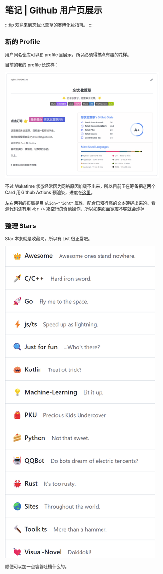 # 笔记 | Github 用户页展示

:::tip
欢迎来到忘忧北萱草的赛博化妆指南。
:::

## 新的 Profile

用户同名仓库可以在 profile 里展示，所以必须得搞点有趣的花样。

目前的我的 profile 长这样：

![profile](./Github-Profile.png)

不过 Wakatime 状态经常因为网络原因加载不出来，所以目前正在筹备把这两个 Card 用 Github Actions 预渲染，进度在[这里](https://github.com/Wybxc/github-stats)。

左右两列的布局是用 `align="right"` 属性，配合已知行高的文本硬搓出来的。看源代码还有用 `<br />` 凑空行的奇葩操作。~~所以如果页面宽度不够就会炸掉~~

## 整理 Stars

Star 本来就是收藏夹，所以有 List 很正常吧。

![stars](./Github-Stars.png)

顺便可以加一点睿智吐槽什么的。

